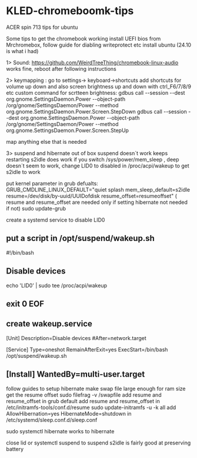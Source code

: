 # KLED-chromeboomk-tips
ACER spin 713 tips for ubuntu

Some tips to get the chromebook working
install UEFI bios from Mrchromebox, follow guide for diabling writeprotect etc
install ubuntu (24.10 is what i had)

1> Sound:
https://github.com/WeirdTreeThing/chromebook-linux-audio
works fine, reboot after following instructions

2> keymapping :
go to settings-> keyboard->shortcuts add shortcuts for volume up down and also screen brightness up and down with ctrl_F6/7/8/9 etc
custom command for scrtteen brightness:
gdbus call --session --dest org.gnome.SettingsDaemon.Power --object-path /org/gnome/SettingsDaemon/Power --method org.gnome.SettingsDaemon.Power.Screen.StepDown 
gdbus call --session --dest org.gnome.SettingsDaemon.Power --object-path /org/gnome/SettingsDaemon/Power --method org.gnome.SettingsDaemon.Power.Screen.StepUp

 map anything else that is needed

 3> suspend and hibernate
 out of box suspend doesn´t work keeps restarting
 s2idle does work if you switch /sys/power/mem_sleep , deep doesn´t seem to work,
 change LID0 to disabled in /proc/acpi/wakeup to get s2idle to work

put kernel parameter in grub defualts:
GRUB_CMDLINE_LINUX_DEFAULT="quiet splash mem_sleep_default=s2idle resume=/dev/disk/by-uuid/UUIDofdisk resume_offset=resumeoffset"
 ( resume and resume_offset are needed only if setting hibernate not needed if not)
sudo update-grub
 
create a systemd service to disable LID0

put a script in /opt/suspend/wakeup.sh
----
#!/bin/bash

## Disable devices
echo 'LID0' | sudo tee /proc/acpi/wakeup

exit 0
EOF
---
create wakeup.service
---
[Unit]
Description=Disable devices
#After=network.target

[Service]
Type=oneshot
RemainAfterExit=yes
ExecStart=/bin/bash /opt/suspend/wakeup.sh

[Install]
WantedBy=multi-user.target
---

follow guides to setup hibernate
make swap file large enough for ram size
get the resume offset 
sudo filefrag -v /swapfile
add resume and resume_offset in grub default
add resume and resume_offset in /etc/initramfs-tools/conf.d/resume
sudo update-initramfs -u -k all
add
AllowHibernation=yes
HibernateMode=shutdown
in 
/etc/systemd/sleep.conf.d/sleep.conf

sudo systemctl hibernate works to hibernate

close lid or systemctl suspend to suspend
s2idle is fairly good at preserving battery








